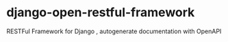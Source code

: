 # django-open-restful-framework
RESTFul Framework for Django , autogenerate documentation with OpenAPI
